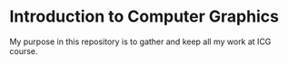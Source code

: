# Introduction to Computer Graphics

My purpose in this repository is to gather and keep all my work at ICG course.